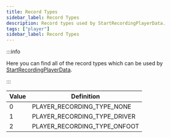 ```yaml
---
title: Record Types
sidebar_label: Record Types
description: Record types used by StartRecordingPlayerData.
tags: ["player"]
sidebar_label: Record Types
---
```


:::info

Here you can find all of the record types which can be used by [StartRecordingPlayerData](../functions/StartRecordingPlayerData).

:::

| Value | Definition                   |
| ----- | ---------------------------- |
| 0     | PLAYER_RECORDING_TYPE_NONE   |
| 1     | PLAYER_RECORDING_TYPE_DRIVER |
| 2     | PLAYER_RECORDING_TYPE_ONFOOT |
